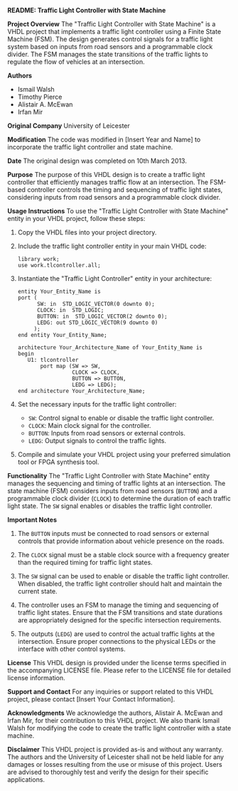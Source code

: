 **README: Traffic Light Controller with State Machine**

**Project Overview**
The "Traffic Light Controller with State Machine" is a VHDL project that implements a traffic light controller using a Finite State Machine (FSM). The design generates control signals for a traffic light system based on inputs from road sensors and a programmable clock divider. The FSM manages the state transitions of the traffic lights to regulate the flow of vehicles at an intersection.

**Authors**
- Ismail Walsh
- Timothy Pierce
- Alistair A. McEwan
- Irfan Mir

**Original Company**
University of Leicester

**Modification**
The code was modified in [Insert Year and Name] to incorporate the traffic light controller and state machine.

**Date**
The original design was completed on 10th March 2013.

**Purpose**
The purpose of this VHDL design is to create a traffic light controller that efficiently manages traffic flow at an intersection. The FSM-based controller controls the timing and sequencing of traffic light states, considering inputs from road sensors and a programmable clock divider.

**Usage Instructions**
To use the "Traffic Light Controller with State Machine" entity in your VHDL project, follow these steps:

1. Copy the VHDL files into your project directory.

2. Include the traffic light controller entity in your main VHDL code:
   ```
   library work;
   use work.tlcontroller.all;
   ```

3. Instantiate the "Traffic Light Controller" entity in your architecture:
   ```
   entity Your_Entity_Name is
   port (
         SW: in  STD_LOGIC_VECTOR(0 downto 0);
         CLOCK: in  STD_LOGIC;
         BUTTON: in  STD_LOGIC_VECTOR(2 downto 0);
         LEDG: out STD_LOGIC_VECTOR(9 downto 0)
        );
   end entity Your_Entity_Name;

   architecture Your_Architecture_Name of Your_Entity_Name is
   begin
      U1: tlcontroller
          port map (SW => SW,
                    CLOCK => CLOCK,
                    BUTTON => BUTTON,
                    LEDG => LEDG);
   end architecture Your_Architecture_Name;
   ```

4. Set the necessary inputs for the traffic light controller:
   - `SW`: Control signal to enable or disable the traffic light controller.
   - `CLOCK`: Main clock signal for the controller.
   - `BUTTON`: Inputs from road sensors or external controls.
   - `LEDG`: Output signals to control the traffic lights.

5. Compile and simulate your VHDL project using your preferred simulation tool or FPGA synthesis tool.

**Functionality**
The "Traffic Light Controller with State Machine" entity manages the sequencing and timing of traffic lights at an intersection. The state machine (FSM) considers inputs from road sensors (`BUTTON`) and a programmable clock divider (`CLOCK`) to determine the duration of each traffic light state. The `SW` signal enables or disables the traffic light controller.

**Important Notes**
1. The `BUTTON` inputs must be connected to road sensors or external controls that provide information about vehicle presence on the roads.

2. The `CLOCK` signal must be a stable clock source with a frequency greater than the required timing for traffic light states.

3. The `SW` signal can be used to enable or disable the traffic light controller. When disabled, the traffic light controller should halt and maintain the current state.

4. The controller uses an FSM to manage the timing and sequencing of traffic light states. Ensure that the FSM transitions and state durations are appropriately designed for the specific intersection requirements.

5. The outputs (`LEDG`) are used to control the actual traffic lights at the intersection. Ensure proper connections to the physical LEDs or the interface with other control systems.

**License**
This VHDL design is provided under the license terms specified in the accompanying LICENSE file. Please refer to the LICENSE file for detailed license information.

**Support and Contact**
For any inquiries or support related to this VHDL project, please contact [Insert Your Contact Information].

**Acknowledgments**
We acknowledge the authors, Alistair A. McEwan and Irfan Mir, for their contribution to this VHDL project. We also thank Ismail Walsh for modifying the code to create the traffic light controller with a state machine.

**Disclaimer**
This VHDL project is provided as-is and without any warranty. The authors and the University of Leicester shall not be held liable for any damages or losses resulting from the use or misuse of this project. Users are advised to thoroughly test and verify the design for their specific applications.
